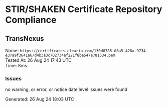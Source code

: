 # STIR/SHAKEN Certificate Repository Compliance

## TransNexus

Name: `https://certificates.clearip.com/130d8785-08a5-428a-9734-e37a9f3641a6/d4b3a3c702734af221f8ba547a781534.pem`\
Tested At: 26 Aug 24 17:43 UTC\
Time: 8ms

### Issues

no warning, or error, or notice date level issues were found

Generated: 26 Aug 24 18:03 UTC